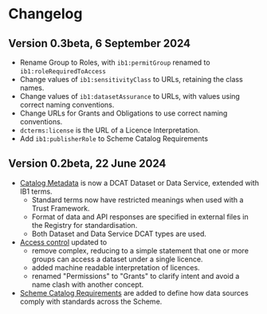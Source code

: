 
# Changelog

## Version 0.3beta, 6 September 2024

* Rename Group to Roles, with `ib1:permitGroup` renamed to `ib1:roleRequiredToAccess`
* Change values of `ib1:sensitivityClass` to URLs, retaining the class names.
* Change values of `ib1:datasetAssurance` to URLs, with values using correct naming conventions.
* Change URLs for Grants and Obligations to use correct naming conventions.
* `dcterms:license` is the URL of a Licence Interpretation.
* Add `ib1:publisherRole` to Scheme Catalog Requirements

## Version 0.2beta, 22 June 2024

* [Catalog Metadata](metadata.md) is now a DCAT Dataset or Data Service, extended with IB1 terms.
	* Standard terms now have restricted meanings when used with a Trust Framework.
	* Format of data and API responses are specified in external files in the Registry for standardisation.
	* Both Dataset and Data Service DCAT types are used.
* [Access control](access_control_specification.md) updated to
	* remove complex, reducing to a simple statement that one or more groups can access a dataset under a single licence.
	* added machine readable interpretation of licences.
	* renamed "Permissions" to "Grants" to clarify intent and avoid a name clash with another concept.
* [Scheme Catalog Requirements](scheme_catalog_requirements.md) are added to define how data sources comply with standards across the Scheme.

